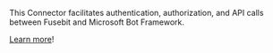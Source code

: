 This Connector facilitates authentication, authorization, and API calls between Fusebit and Microsoft Bot Framework.

[Learn more](https://developer.fusebit.io/docs/microsoft-bot-framework)!
